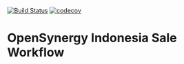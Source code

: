 [![Build Status](https://travis-ci.org/open-synergy/opnsynid-sale-workflow.svg?branch=8.0)](https://travis-ci.org/open-synergy/opnsynid-sale-workflow)
[![codecov](https://codecov.io/gh/open-synergy/opnsynid-sbb/branch/8.0/graph/badge.svg)](https://codecov.io/gh/open-synergy/opnsynid-sale-workflow)

# OpenSynergy Indonesia Sale Workflow
